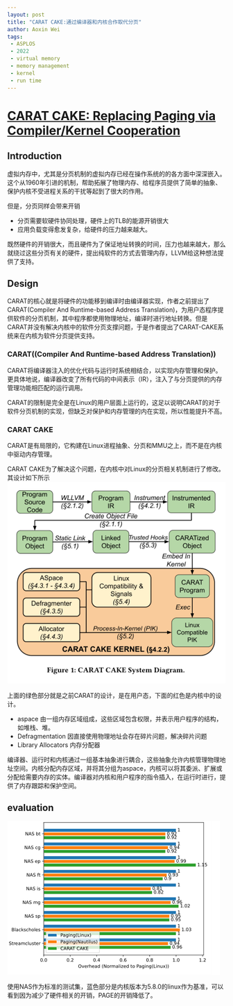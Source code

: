 ```yaml
---
layout: post
title: "CARAT CAKE:通过编译器和内核合作取代分页"
author: Aoxin Wei
tags:
 - ASPLOS
 - 2022
 - virtual memory
 - memory management
 - kernel
 - run time
---
```

# [CARAT CAKE: Replacing Paging via Compiler/Kernel Cooperation](https://dl.acm.org/doi/pdf/10.1145/3503222.3507771)

## Introduction
虚拟内存中，尤其是分页机制的虚拟内存已经在操作系统的的各方面中深深嵌入。这个从1960年引进的机制，帮助拓展了物理内存、给程序员提供了简单的抽象、保护内核不受进程关系的干扰等起到了很大的作用。

但是，分页同样会带来开销
- 分页需要软硬件协同处理，硬件上的TLB的能源开销很大
- 应用负载变得愈发复杂，给硬件的压力越来越大。

既然硬件的开销很大，而且硬件为了保证地址转换的时间，压力也越来越大，那么就绕过这些分页有关的硬件，提出纯软件的方式去管理内存，LLVM给这种想法提供了支持。


## Design
CARAT的核心就是将硬件的功能移到编译时由编译器实现，作者之前提出了CARAT(Compiler And Runtime-based Address Translation)，为用户态程序提供软件的分页机制，其中程序都使用物理地址，编译时进行地址转换。但是CARAT并没有解决内核中的软件分页支撑问题，于是作者提出了CARAT-CAKE系统来在内核为软件分页提供支持。

### CARAT((Compiler And Runtime-based Address Translation))
CARAT将编译器注入的优化代码与运行时系统相结合，以实现内存管理和保护。更具体地说，编译器改变了所有代码的中间表示（IR），注入了与分页提供的内存管理功能相匹配的运行调用。

CARAT的限制是完全是在Linux的用户层面上运行的，这足以说明CARAT的对于软件分页机制的实现，但缺乏对保护和内存管理的内在实现，所以性能提升不高。

### CARAT CAKE
CARAT是有局限的，它构建在Linux进程抽象、分页和MMU之上，而不是在内核中驱动内存管理。 

CARAT CAKE为了解决这个问题，在内核中对Linux的分页相关机制进行了修改。其设计如下所示
![image](/images/2022-04-26-CARAT-CAKE/Snipaste_2022-04-26_16-06-34.png)  

上面的绿色部分就是之前CARAT的设计，是在用户态，下面的红色是内核中的设计。
- aspace 由一组内存区域组成，这些区域包含权限，并表示用户程序的结构，如堆栈、堆。
- Defragmentation 因直接使用物理地址会存在碎片问题，解决碎片问题
- Library Allocators 内存分配器

编译器、运行时和内核通过一组基本抽象进行耦合，这些抽象允许内核管理物理地址空间。内核分配内存区域，并将其分组为aspace，内核可以将其委派、扩展或分配给需要内存的实体。编译器对内核和用户程序的指令插入，在运行时进行，提供了内存跟踪和保护空间。

## evaluation
![image](/images/2022-04-26-CARAT-CAKE/Snipaste_2022-04-26_17-28-15.png)  

使用NAS作为标准的测试集，蓝色部分是内核版本为5.8.0的linux作为基准，可以看到因为减少了硬件相关的开销，PAGE的开销降低了。

